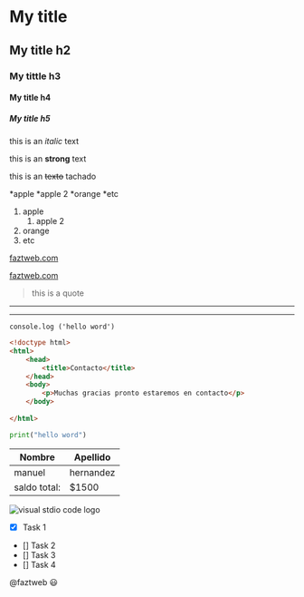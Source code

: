 <!-- Headings -->

# My title
## My title h2
### My tittle h3
#### My title h4
##### My title h5

<!-- italic -->

this is an *italic* text

<!-- strong -->


this is an **strong** text

<!-- strikethrough -->


this is an ~~texto~~ tachado

<!-- Ul -->

*apple 
    *apple 2
*orange
*etc

1. apple
    1. apple 2
2. orange
3. etc

[faztweb.com](https://www.faztweb.com)

[faztweb.com](https://www.faztweb.com "custom title")

> this is a quote

---
___

`console.log ('hello word')`

``` html
<!doctype html>
<html>
    <head>
        <title>Contacto</title>
    </head>
    <body>
        <p>Muchas gracias pronto estaremos en contacto</p>
    </body>
    
</html>

```

```python
print("hello word")

```

| Nombre | Apellido | 
| --------| ---------|
| manuel  | hernandez|
| saldo total:| $1500  |

![ visual stdio code logo ](logo.png "Logo vs code")

<!-- GITHUB MARKDOWN -->

* [x] Task 1
* [] Task 2
* [] Task 3
* [] Task 4

@faztweb :smiley: 
